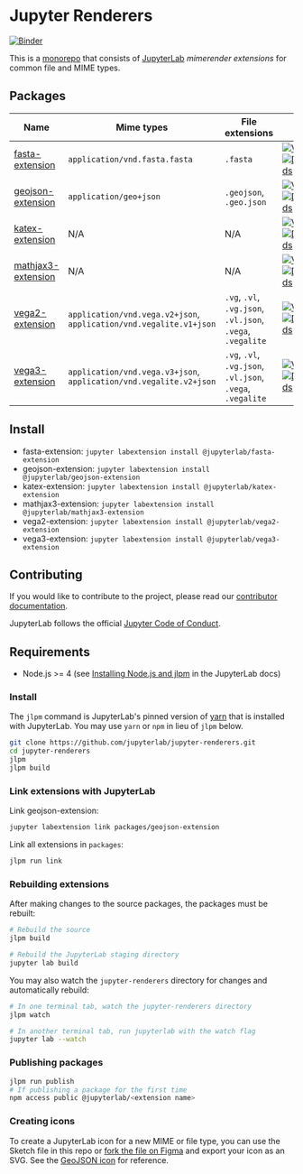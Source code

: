 # Jupyter Renderers

[![Binder](https://beta.mybinder.org/badge.svg)](https://mybinder.org/v2/gh/jupyterlab/jupyter-renderers/master?urlpath=lab/tree/notebooks)

This is a
[monorepo](https://github.com/lerna/lerna#what-does-a-lerna-repo-look-like) that
consists of [JupyterLab](https://github.com/jupyterlab/jupyterlab) _mimerender extensions_ for common file and MIME types.

## Packages

| Name                                              | Mime types                                                         | File extensions                                            | Info                                                                                                                                                                                                                                                                                       |
| ------------------------------------------------- | ------------------------------------------------------------------ | ---------------------------------------------------------- | ------------------------------------------------------------------------------------------------------------------------------------------------------------------------------------------------------------------------------------------------------------------------------------------ |
| [fasta-extension](packages/fasta-extension)       | `application/vnd.fasta.fasta`                                      | `.fasta`                                                   | [![Version](https://img.shields.io/npm/v/@jupyterlab/fasta-extension.svg)](https://www.npmjs.com/package/@jupyterlab/fasta-extension) [![Downloads](https://img.shields.io/npm/dm/@jupyterlab/fasta-extension.svg)](https://www.npmjs.com/package/@jupyterlab/fasta-extension)             |
| [geojson-extension](packages/geojson-extension)   | `application/geo+json`                                             | `.geojson`, `.geo.json`                                    | [![Version](https://img.shields.io/npm/v/@jupyterlab/geojson-extension.svg)](https://www.npmjs.com/package/@jupyterlab/geojson-extension) [![Downloads](https://img.shields.io/npm/dm/@jupyterlab/geojson-extension.svg)](https://www.npmjs.com/package/@jupyterlab/geojson-extension)     |
| [katex-extension](packages/katex-extension)       | N/A                                                                | N/A                                                        | [![Version](https://img.shields.io/npm/v/@jupyterlab/katex-extension.svg)](https://www.npmjs.com/package/@jupyterlab/katex-extension) [![Downloads](https://img.shields.io/npm/dm/@jupyterlab/katex-extension.svg)](https://www.npmjs.com/package/@jupyterlab/katex-extension)             |
| [mathjax3-extension](packages/mathjax3-extension) | N/A                                                                | N/A                                                        | [![Version](https://img.shields.io/npm/v/@jupyterlab/mathjax3-extension.svg)](https://www.npmjs.com/package/@jupyterlab/mathjax3-extension) [![Downloads](https://img.shields.io/npm/dm/@jupyterlab/mathjax3-extension.svg)](https://www.npmjs.com/package/@jupyterlab/mathjax3-extension) |
| [vega2-extension](packages/vega2-extension)       | `application/vnd.vega.v2+json`, `application/vnd.vegalite.v1+json` | `.vg`, `.vl`, `.vg.json`, `.vl.json`, `.vega`, `.vegalite` | [![Version](https://img.shields.io/npm/v/@jupyterlab/vega2-extension.svg)](https://www.npmjs.com/package/@jupyterlab/vega2-extension) [![Downloads](https://img.shields.io/npm/dm/@jupyterlab/vega2-extension.svg)](https://www.npmjs.com/package/@jupyterlab/vega2-extension)             |
| [vega3-extension](packages/vega3-extension)       | `application/vnd.vega.v3+json`, `application/vnd.vegalite.v2+json` | `.vg`, `.vl`, `.vg.json`, `.vl.json`, `.vega`, `.vegalite` | [![Version](https://img.shields.io/npm/v/@jupyterlab/vega3-extension.svg)](https://www.npmjs.com/package/@jupyterlab/vega3-extension) [![Downloads](https://img.shields.io/npm/dm/@jupyterlab/vega3-extension.svg)](https://www.npmjs.com/package/@jupyterlab/vega3-extension)             |

## Install

* fasta-extension: `jupyter labextension install @jupyterlab/fasta-extension`
* geojson-extension: `jupyter labextension install @jupyterlab/geojson-extension`
* katex-extension: `jupyter labextension install @jupyterlab/katex-extension`
* mathjax3-extension: `jupyter labextension install @jupyterlab/mathjax3-extension`
* vega2-extension: `jupyter labextension install @jupyterlab/vega2-extension`
* vega3-extension: `jupyter labextension install @jupyterlab/vega3-extension`

## Contributing

If you would like to contribute to the project, please read our [contributor documentation](https://github.com/jupyterlab/jupyterlab/blob/master/CONTRIBUTING.md).

JupyterLab follows the official [Jupyter Code of Conduct](https://github.com/jupyter/governance/blob/master/conduct/code_of_conduct.md).

## Requirements

* Node.js >= 4 (see [Installing Node.js and jlpm](https://github.com/jupyterlab/jupyterlab/blob/master/CONTRIBUTING.md#installing-nodejs-and-jlpm) in the JupyterLab docs)

### Install

The `jlpm` command is JupyterLab's pinned version of
[yarn](https://yarnpkg.com/) that is installed with JupyterLab. You may use
`yarn` or `npm` in lieu of `jlpm` below.

```bash
git clone https://github.com/jupyterlab/jupyter-renderers.git
cd jupyter-renderers
jlpm
jlpm build
```

### Link extensions with JupyterLab

Link geojson-extension:

```bash
jupyter labextension link packages/geojson-extension
```

Link all extensions in `packages`:

```bash
jlpm run link
```

### Rebuilding extensions

After making changes to the source packages, the packages must be rebuilt:

```bash
# Rebuild the source
jlpm build

# Rebuild the JupyterLab staging directory
jupyter lab build
```

You may also watch the `jupyter-renderers` directory for changes and automatically rebuild:

```bash
# In one terminal tab, watch the jupyter-renderers directory
jlpm watch

# In another terminal tab, run jupyterlab with the watch flag
jupyter lab --watch
```

### Publishing packages

```bash
jlpm run publish
# If publishing a package for the first time
npm access public @jupyterlab/<extension name>
```

### Creating icons

To create a JupyterLab icon for a new MIME or file type, you can use the Sketch
file in this repo or [fork the file on
Figma](https://www.figma.com/file/c2TwOvxAAXCzDccrybQKapZK/icons?node-id=0%3A1)
and export your icon as an SVG. See the [GeoJSON icon](https://github.com/jupyterlab/jupyter-renderers/tree/master/packages/geojson-extension/style) for reference.
